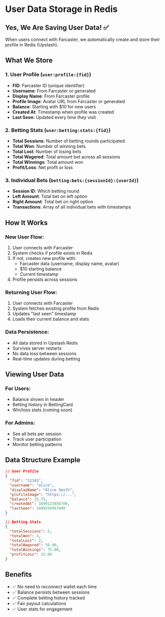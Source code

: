 # User Data Storage in Redis

## Yes, We Are Saving User Data! ✅

When users connect with Farcaster, we automatically create and store their profile in Redis (Upstash).

## What We Store

### 1. User Profile (`user:profile:{fid}`)
- **FID**: Farcaster ID (unique identifier)
- **Username**: From Farcaster or generated
- **Display Name**: From Farcaster profile
- **Profile Image**: Avatar URL from Farcaster or generated
- **Balance**: Starting with $10 for new users
- **Created At**: Timestamp when profile was created
- **Last Seen**: Updated every time they visit

### 2. Betting Stats (`user:betting:stats:{fid}`)
- **Total Sessions**: Number of betting rounds participated
- **Total Won**: Number of winning bets
- **Total Lost**: Number of losing bets
- **Total Wagered**: Total amount bet across all sessions
- **Total Winnings**: Total amount won
- **Profit/Loss**: Net profit or loss

### 3. Individual Bets (`betting:bets:{sessionId}:{userId}`)
- **Session ID**: Which betting round
- **Left Amount**: Total bet on left option
- **Right Amount**: Total bet on right option
- **Transactions**: Array of all individual bets with timestamps

## How It Works

### New User Flow:
1. User connects with Farcaster
2. System checks if profile exists in Redis
3. If not, creates new profile with:
   - Farcaster data (username, display name, avatar)
   - $10 starting balance
   - Current timestamp
4. Profile persists across sessions

### Returning User Flow:
1. User connects with Farcaster
2. System fetches existing profile from Redis
3. Updates "last seen" timestamp
4. Loads their current balance and stats

### Data Persistence:
- All data stored in Upstash Redis
- Survives server restarts
- No data loss between sessions
- Real-time updates during betting

## Viewing User Data

### For Users:
- Balance shown in header
- Betting history in BettingCard
- Win/loss stats (coming soon)

### For Admins:
- See all bets per session
- Track user participation
- Monitor betting patterns

## Data Structure Example

```json
// User Profile
{
  "fid": "12345",
  "username": "alice",
  "displayName": "Alice Smith",
  "profileImage": "https://...",
  "balance": 15.75,
  "createdAt": 1699123456789,
  "lastSeen": 1699234567890
}

// Betting Stats
{
  "totalSessions": 5,
  "totalWon": 3,
  "totalLost": 2,
  "totalWagered": 50.00,
  "totalWinnings": 75.00,
  "profitLoss": 25.00
}
```

## Benefits
- ✅ No need to reconnect wallet each time
- ✅ Balance persists between sessions
- ✅ Complete betting history tracked
- ✅ Fair payout calculations
- ✅ User stats for engagement
